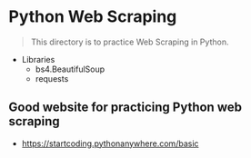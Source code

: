# Python Web Scraping
> This directory is to practice Web Scraping in Python.
- Libraries
  - bs4.BeautifulSoup
  - requests

## Good website for practicing Python web scraping
- https://startcoding.pythonanywhere.com/basic
